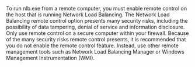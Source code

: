 <Token xmlns:xlink="http://www.w3.org/1999/xlink">To run nlb.exe from a remote computer, you must enable remote control on the host that is running Network Load Balancing. The Network Load Balancing remote control option presents many security risks, including the possibility of data tampering, denial of service and information disclosure. Only use remote control on a secure computer within your firewall. Because of the many security risks remote control presents, it is recommended that you do not enable the remote control feature. Instead, use other remote management tools such as Network Load Balancing Manager or Windows Management Instrumentation (WMI).</Token>